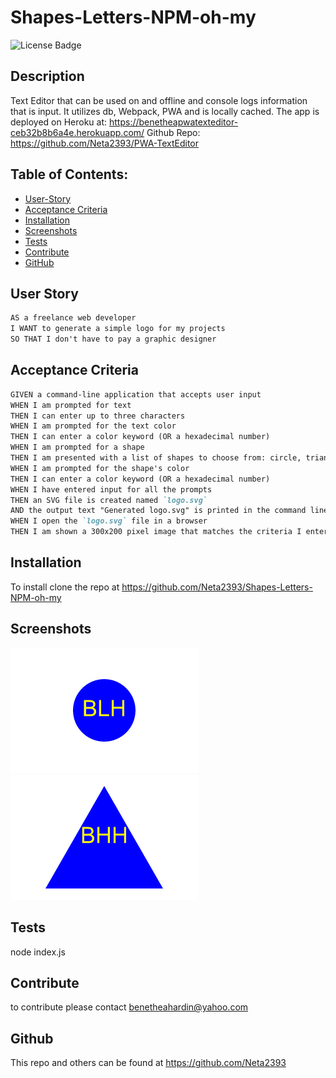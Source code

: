 # Shapes-Letters-NPM-oh-my

![License Badge](https://img.shields.io/badge/license-MIT-green) 

## Description

Text Editor that can be used on and offline and console logs information that is input. It utilizes db, Webpack, PWA and is locally cached. The app is deployed on Heroku at: https://benetheapwatexteditor-ceb32b8b6a4e.herokuapp.com/
Github Repo: https://github.com/Neta2393/PWA-TextEditor



## Table of Contents:
  * [User-Story](#user-story)
  * [Acceptance Criteria](#acceptance-criteria)
  * [Installation](#installation)
  * [Screenshots](#screenshots)
  * [Tests](#tests)
  * [Contribute](#contribute)
  * [GitHub](#github)

## User Story

```md
AS a freelance web developer
I WANT to generate a simple logo for my projects
SO THAT I don't have to pay a graphic designer
```

## Acceptance Criteria

```md
GIVEN a command-line application that accepts user input
WHEN I am prompted for text
THEN I can enter up to three characters
WHEN I am prompted for the text color
THEN I can enter a color keyword (OR a hexadecimal number)
WHEN I am prompted for a shape
THEN I am presented with a list of shapes to choose from: circle, triangle, and square
WHEN I am prompted for the shape's color
THEN I can enter a color keyword (OR a hexadecimal number)
WHEN I have entered input for all the prompts
THEN an SVG file is created named `logo.svg`
AND the output text "Generated logo.svg" is printed in the command line
WHEN I open the `logo.svg` file in a browser
THEN I am shown a 300x200 pixel image that matches the criteria I entered
```
## Installation

To install clone the repo at https://github.com/Neta2393/Shapes-Letters-NPM-oh-my


## Screenshots

![Alt text](examples/circlelogo.png)
![Alt text](examples/logo.png)






## Tests
node index.js



## Contribute
to contribute please contact benetheahardin@yahoo.com

## Github
This repo and others can be found at https://github.com/Neta2393